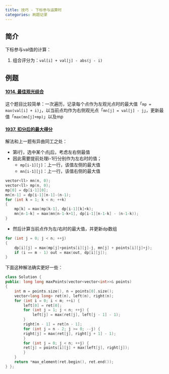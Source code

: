 ```yaml
---
title: 技巧 - 下标参与运算时
categories: 刷题记录
---
```

## 简介
下标参与val值的计算：
1. 组合评分为：`val[i] + val[j] - abs(j - i)`

## 例题
#### [1014. 最佳观光组合](https://leetcode.cn/problems/best-sightseeing-pair/)
这个题目比较简单：一次遍历，记录每个点作为左观光点时的最大值「`mp = max(val[i] + i)`」，以当前点均作为右侧观光点「`mn[j] = val[j] - j`」，更新最值「`max(mn[j]+mp)`」以及mp

#### [1937. 扣分后的最大得分](https://leetcode.cn/problems/maximum-number-of-points-with-cost/)
解法和上一题有异曲同工之处：
- 第i行，选中某个点j后，考虑左右侧最值
- 因此需要提前处理i-1行分别作为左右时的值；
	- `mp[i-1][j]`：上一行，该值左侧的最大值
	- `mn[i-1][j]`：上一行，该值右侧的最大值
```cpp
vector<ll> mn(n, 0);
vector<ll> mp(n, 0);
mp[0] = dp[i-1][0];
mn[n-1] = dp[i-1][n-1]-(n-1);
for (int k = 1; k < n; ++k)
{
	mp[k] = max(mp[k-1], dp[i-1][k]+k);
	mn[n-1-k] = max(mn[n-1-k+1], dp[i-1][n-1-k] - (n-1-k));
}
```
- 然后计算当前点作为左/右时的最大值，并更新dp数组
```cpp
for (int j = 0; j < n; ++j)
{
	dp[i][j] = max(mp[j]+points[i][j]-j, mn[j] + points[i][j]+j);
	if (i == m - 1) out = max(out, dp[i][j]);
}
```

下面这种解法确实更好一些：
```cpp
class Solution { 
public: long long maxPoints(vector<vector<int>>& points)
{ 
	int m = points.size(), n = points[0].size();
	vector<long long> ret(n), left(n), right(n);
	for (int i = 0; i < m; ++i) { 
		left[0] = ret[0];
		for (int j = 1; j < n; ++j) {
			left[j] = max(ret[j], left[j - 1] - 1);
		} 
		right[n - 1] = ret[n - 1];
		for (int j = n - 2; j >= 0; --j) {
		right[j] = max(ret[j], right[j + 1] - 1);
		} 
		for (int j = 0; j < n; ++j) {
		ret[j] = points[i][j] + max(left[j], right[j]);
		}
	}
	return *max_element(ret.begin(), ret.end());
} };
```